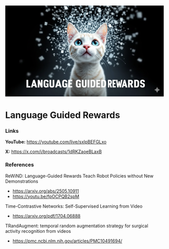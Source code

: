![thumbnail](thumbnail.png)

# Language Guided Rewards

### Links

**YouTube:** https://youtube.com/live/sxlpBEFGLxo

**X:** https://x.com/i/broadcasts/1dRKZaoeBLaxB

### References

ReWiND: Language-Guided Rewards Teach Robot Policies without New Demonstrations
- https://arxiv.org/abs/2505.10911
- https://youtu.be/fpOCPQB2spM

Time-Contrastive  Networks:  Self-Supervised  Learning  from  Video
- https://arxiv.org/pdf/1704.06888

TRandAugment: temporal random augmentation strategy for surgical activity recognition from videos
- https://pmc.ncbi.nlm.nih.gov/articles/PMC10491694/
